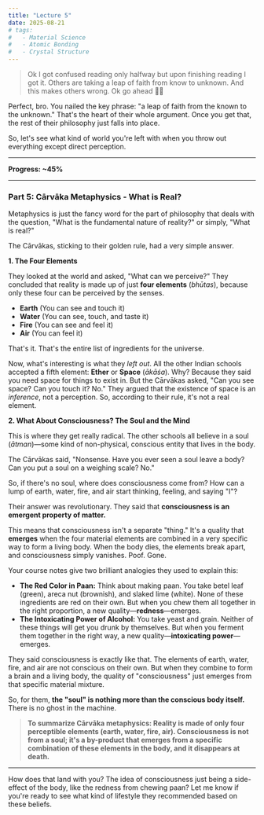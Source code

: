 ```yaml
---
title: "Lecture 5"
date: 2025-08-21
# tags:
#   - Material Science
#   - Atomic Bonding
#   - Crystal Structure
---
```


> Ok I got confused reading only halfway but upon finishing reading I got it. Others are taking a leap of faith from know to unknown. And this makes others wrong. Ok go ahead 👍🏻

Perfect, bro. You nailed the key phrase: "a leap of faith from the known to the unknown." That's the heart of their whole argument. Once you get that, the rest of their philosophy just falls into place.

So, let's see what kind of world you're left with when you throw out everything except direct perception.

---

**Progress: ~45%**

---

### **Part 5: Cārvāka Metaphysics - What is Real?**

Metaphysics is just the fancy word for the part of philosophy that deals with the question, "What is the fundamental nature of reality?" or simply, "What is real?"

The Cārvākas, sticking to their golden rule, had a very simple answer.

**1. The Four Elements**

They looked at the world and asked, "What can we perceive?"
They concluded that reality is made up of just **four elements** (_bhūtas_), because only these four can be perceived by the senses.

- **Earth** (You can see and touch it)
- **Water** (You can see, touch, and taste it)
- **Fire** (You can see and feel it)
- **Air** (You can feel it)

That's it. That's the entire list of ingredients for the universe.

Now, what's interesting is what they _left out_. All the other Indian schools accepted a fifth element: **Ether** or **Space** (_ākāśa_). Why? Because they said you need space for things to exist in. But the Cārvākas asked, "Can you see space? Can you touch it? No." They argued that the existence of space is an _inference_, not a perception. So, according to their rule, it's not a real element.

**2. What About Consciousness? The Soul and the Mind**

This is where they get really radical. The other schools all believe in a soul (_ātman_)—some kind of non-physical, conscious entity that lives in the body.

The Cārvākas said, "Nonsense. Have you ever seen a soul leave a body? Can you put a soul on a weighing scale? No."

So, if there's no soul, where does consciousness come from? How can a lump of earth, water, fire, and air start thinking, feeling, and saying "I"?

Their answer was revolutionary. They said that **consciousness is an emergent property of matter.**

This means that consciousness isn't a separate "thing." It's a quality that **emerges** when the four material elements are combined in a very specific way to form a living body. When the body dies, the elements break apart, and consciousness simply vanishes. Poof. Gone.

Your course notes give two brilliant analogies they used to explain this:

- **The Red Color in Paan:** Think about making paan. You take betel leaf (green), areca nut (brownish), and slaked lime (white). None of these ingredients are red on their own. But when you chew them all together in the right proportion, a new quality—**redness**—emerges.
- **The Intoxicating Power of Alcohol:** You take yeast and grain. Neither of these things will get you drunk by themselves. But when you ferment them together in the right way, a new quality—**intoxicating power**—emerges.

They said consciousness is exactly like that. The elements of earth, water, fire, and air are not conscious on their own. But when they combine to form a brain and a living body, the quality of "consciousness" just emerges from that specific material mixture.

So, for them, **the "soul" is nothing more than the conscious body itself.** There is no ghost in the machine.

> **To summarize Cārvāka metaphysics: Reality is made of only four perceptible elements (earth, water, fire, air). Consciousness is not from a soul; it's a by-product that emerges from a specific combination of these elements in the body, and it disappears at death.**

---

How does that land with you? The idea of consciousness just being a side-effect of the body, like the redness from chewing paan? Let me know if you're ready to see what kind of lifestyle they recommended based on these beliefs.
